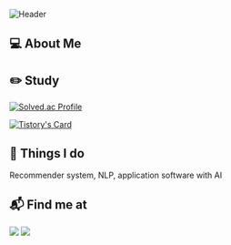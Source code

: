 ![Header](https://capsule-render.vercel.app/api?type=waving&color=auto&height=200&section=header)
## 💻 About Me

## ✏️ Study
[![Solved.ac Profile](http://mazassumnida.wtf/api/v2/generate_badge?boj=yellacre)](https://solved.ac/yellacre/)

[![Tistory's Card](https://github-readme-tistory-card.vercel.app/api?name=changjohwang&postId=53&theme=tistory)](https://changjohwang.tistory.com/)


## 🚀 Things I do
Recommender system, NLP, application software with AI

## 📬 Find me at
 <a href="mailto:hchj2005@gmail.com"><img src="https://img.shields.io/badge/Gmail-EA4335?style=flat&logo=Gmail&logoColor=white"/></a> 
 <a href="https://changjohwang.tistory.com/"><img src="https://img.shields.io/badge/Tistory-000000?style=flat&logo=Tistory&logoColor=black"/></a>


<!--
**YellaCRE/YellaCRE** is a ✨ _special_ ✨ repository because its `README.md` (this file) appears on your GitHub profile.
[![Tistory's Badge](https://github-readme-tistory-card.vercel.app/api/badge?name=tistory&theme={kakao})](https://changjohwang.tistory.com/)

Here are some ideas to get you started:

- 🔭 I’m currently working on ...
- 🌱 I’m currently learning ...
- 👯 I’m looking to collaborate on ...
- 🤔 I’m looking for help with ...
- 💬 Ask me about ...
- 📫 How to reach me: ...
- 😄 Pronouns: ...
- ⚡ Fun fact: ...
-->
